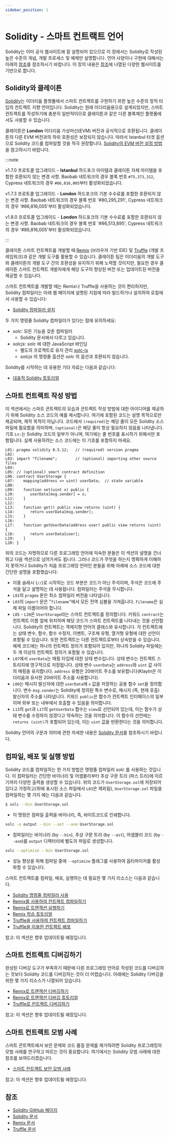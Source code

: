 ```yaml
---
sidebar_position: 1
---
```


# Solidity - 스마트 컨트랙트 언어

Solidity는 이미 공식 웹사이트에 잘 설명되어 있으므로 이 장에서는 Solidity로 작성된 높은 수준의 개념, 개발 프로세스 및 예제만 설명합니다. 언어 사양이나 구현에 대해서는 아래의 [참조](#references)를 참조하시기 바랍니다. 이 장의 내용은 [참조](#references)에 나열된 다양한 웹사이트를 기반으로 합니다.

## Solidity와 클레이튼 <a id="solidity-and-klaytn"></a>

[Solidity](https://github.com/ethereum/solidity)는 이더리움 플랫폼에서 스마트 컨트랙트를 구현하기 위한 높은 수준의 정적 타입의 컨트랙트 지향 언어입니다. Solidity는 원래 이더리움용으로 설계되었지만, 스마트 컨트랙트를 작성하기에 충분히 일반적이므로 클레이튼과 같은 다른 블록체인 플랫폼에서도 사용할 수 있습니다.

클레이튼은 **London** 이더리움 가상머신(EVM) 버전과 공식적으로 호환됩니다. 클레이튼의 다른 EVM 버전과의 하위 호환성은 보장되지 않습니다. 따라서 Istanbul 타겟 옵션으로 Solidity 코드를 컴파일할 것을 적극 권장합니다. [Solidity의 EVM 버전 설정 방법](https://solidity.readthedocs.io/en/latest/using-the-compiler.html#setting-the-evm-version-to-target)을 참고하시기 바랍니다.  

:::note

v1.7.0 프로토콜 업그레이드 - **Istanbul** 하드포크 아이템과 클레이튼 자체 아이템을 포함한 호환되지 않는 변경 사항.
Baobab 네트워크의 경우 블록 번호 `#75,373,312`, Cypress 네트워크의 경우 `#86,816,005`부터 활성화되었습니다.

v1.7.3 프로토콜 업그레이드 - **London** 하드포크의 기본 수수료를 포함한 호환되지 않는 변경 사항.
Baobab 네트워크의 경우 블록 번호 '#80,295,291', Cypress 네트워크의 경우 '#86,816,005'부터 활성화되었습니다.

v1.8.0 프로토콜 업그레이드 - **London** 하드포크의 기본 수수료를 포함한 호환되지 않는 변경 사항.
Baobab 네트워크의 경우 블록 번호 '#86,513,895', Cypress 네트워크의 경우 '#86,816,005'부터 활성화되었습니다.

:::  

클레이튼 스마트 컨트랙트를 개발할 때 [Remix](https://remix.ethereum.org/) \(브라우저 기반 IDE\) 및 [Truffle](https://github.com/trufflesuite/truffle) \(개발 프레임워크\)과 같은 개발 도구를 활용할 수 있습니다. 클레이튼 팀은 이더리움의 개발 도구와 클레이튼의 개발 도구 간의 호환성을 유지하기 위해 노력할 것이지만, 필요한 경우 클레이튼 스마트 컨트랙트 개발자에게 해당 도구의 향상된 버전 또는 업데이트된 버전을 제공할 수 있습니다.

스마트 컨트랙트를 개발할 때는 Remix나 Truffle을 사용하는 것이 편리하지만, Solidity 컴파일러는 아래 웹 페이지에 설명된 지침에 따라 빌드하거나 설치하여 로컬에서 사용할 수 있습니다:

* [Solidity 컴파일러 설치](https://docs.soliditylang.org/en/latest/installing-solidity.html)

두 가지 명령줄 Solidity 컴파일러가 있다는 점에 유의하세요:

* _solc_: 모든 기능을 갖춘 컴파일러
  * Solidity 문서에서 다루고 있습니다.
* _solcjs_: _solc_ 에 대한 JavaScript 바인딩
  * 별도의 프로젝트로 유지 관리 [solc-js](https://github.com/ethereum/solc-js)
  * _solcjs_ 의 명령줄 옵션은 _solc_ 의 옵션과 호환되지 않습니다.

Solidity를 시작하는 데 유용한 기타 자료는 다음과 같습니다:

* [대표적 Solidity 튜토리얼](https://medium.com/coinmonks/top-solidity-tutorials-4e7adcacced8)

## 스마트 컨트랙트 작성 방법 <a id="how-to-write-a-smart-contract"></a>

이 섹션에서는 스마트 콘트랙트의 모습과 콘트랙트 작성 방법에 대한 아이디어를 제공하기 위해 Solidity 소스 코드의 예를 제시합니다. 여기에 포함된 코드는 설명 목적으로만 제공되며, 제작 목적이 아닙니다. 코드에서 `(required)`는 해당 줄이 모든 Solidity 소스 파일에 필요함을 의미하며, `(optional)`은 해당 줄이 항상 필요하지 않음을 나타냅니다. 기호 `Ln:`는 Solidity 코드의 일부가 아니며, 여기에는 줄 번호를 표시하기 위해서만 포함됩니다. 실제 사용하려는 소스 코드에는 이 기호를 포함하지 마세요.

```text
L01: pragma solidity 0.5.12;   // (required) version pragma
L02:
L03: import "filename";        // (optional) importing other source files
L04:
L05: // (optional) smart contract definition
L06: contract UserStorage {
L07:    mapping(address => uint) userData;  // state variable
L08:
L09:    function set(uint x) public {
L10:       userData[msg.sender] = x;
L11:    }
L12:
L13:    function get() public view returns (uint) {
L14:       return userData[msg.sender];
L15:    }
L16:
L17:    function getUserData(address user) public view returns (uint) {
L18:       return userData[user];
L19:    }
L20: }
```

위의 코드는 자명하므로 다른 프로그래밍 언어에 익숙한 분들은 이 섹션의 설명을 건너뛰고 다음 섹션으로 넘어가셔도 됩니다. 그러나 코드가 무엇을 하는지 명확하게 이해하지 못하거나 Solidity가 처음 프로그래밍 언어인 분들을 위해 아래에 소스 코드에 대한 간단한 설명을 포함했습니다:

* 이중 슬래시 \(`//`\)로 시작하는 코드 부분은 코드가 아닌 주석이며, 주석은 코드에 주석을 달고 설명하는 데 사용됩니다.  컴파일러는 주석을 무시합니다.
* `L01`의 `pragma` 문은 최소 컴파일러 버전을 나타냅니다.  
* `L03`의 `import` 문은 "`filename`"에서 모든 전역 심볼을 가져옵니다. `filename`은 실제 파일 이름이어야 합니다.
* `L05` - `L20`은 `UserStorage`라는 스마트 컨트랙트를 정의합니다.  키워드 `contract`는 컨트랙트 이름 앞에 위치하며 해당 코드가 스마트 컨트랙트를 나타내는 것을 선언합니다.  Solidity의 컨트랙트는 객체지향 언어의 클래스와 유사합니다.  각 컨트랙트에는 상태 변수, 함수, 함수 수정자, 이벤트, 구조체 유형, 열거형 유형에 대한 선언이 포함될 수 있습니다.  또한 컨트랙트는 다른 컨트랙트로부터 상속받을 수 있습니다.  예제 코드에는 하나의 컨트랙트 정의가 포함되어 있지만, 하나의 Solidity 파일에는 두 개 이상의 컨트랙트 정의가 포함될 수 있습니다.
* `L07`에서 `userData`는 매핑 타입에 대한 상태 변수입니다.  상태 변수는 컨트랙트 스토리지에 영구적으로 저장됩니다.  상태 변수 `userData`는 `address`와 `uint` 값 사이의 매핑을 유지합니다.  `address` 유형은 20바이트 주소를 보유합니다(Klaytn은 이더리움과 유사한 20바이트 주소를 사용합니다).
* `L09`는 메시지 발신자에 대한 `userData`에 `x` 값을 저장하는 공용 함수 `set`을 정의합니다.  변수 `msg.sender`는 Solidity에 정의된 특수 변수로, 메시지 \(즉, 현재 호출\) 발신자의 주소를 나타냅니다.  키워드 `public`은 함수가 컨트랙트 인터페이스의 일부이며 외부 또는 내부에서 호출할 수 있음을 의미합니다.
* `L13`의 `get`과 `L17`의 `getUserData` 함수는 `view`로 선언되어 있는데, 이는 함수가 상태 변수를 수정하지 않겠다고 약속하는 것을 의미합니다.  이 함수의 선언에는 `returns (uint)`가 포함되어 있는데, 이는 `uint` 값을 반환한다는 것을 의미합니다.

Solidity 언어의 구문과 의미에 관한 자세한 내용은 [Solidity 문서](https://docs.soliditylang.org/)를 참조하시기 바랍니다.

## 컴파일, 배포 및 실행 방법 <a id="how-to-compile-deploy-and-execute"></a>

Solidity 코드를 컴파일하는 한 가지 방법은 명령줄 컴파일러 _solc_ 를 사용하는 것입니다. 이 컴파일러는 간단한 바이너리 및 어셈블리부터 추상 구문 트리 \(파스 트리\)에 이르기까지 다양한 출력을 생성할 수 있습니다. 위의 코드가 `UserStorage.sol`에 저장되어 있다고 가정하고(위에 표시된 소스 파일에서 `L03`은 제외됨\), `UserStorage.sol` 파일을 컴파일하는 몇 가지 예는 다음과 같습니다.

```bash
$ solc --bin UserStorage.sol
```

* 이 명령은 컴파일 출력을 바이너리, 즉, 바이트코드로 인쇄합니다.

```bash
solc -o output --bin --ast --asm UserStorage.sol
```

* 컴파일러는 바이너리 \(by `--bin`\), 추상 구문 트리 \(by `--ast`\), 어셈블리 코드 \(by `--asm`\)를 `output` 디렉터리에 별도의 파일로 생성합니다.

```bash
solc --optimize --bin UserStorage.sol
```

* 성능 향상을 위해 컴파일 중에 `--optimize` 플래그를 사용하여 옵티마이저를 활성화할 수 있습니다.

스마트 컨트랙트를 컴파일, 배포, 실행하는 데 필요한 몇 가지 리소스는 다음과 같습니다.

* [Solidity 명령줄 컴파일러 사용](https://docs.soliditylang.org/en/latest/using-the-compiler.html)
* [Remix를 사용하여 컨트랙트 컴파일하기](https://remix-ide.readthedocs.io/en/stable/compile.html)
* [Remix로 트랜잭션 실행하기](https://remix-ide.readthedocs.io/en/stable/run.html)
* [Remix 학습 튜토리얼](https://remix-ide.readthedocs.io/en/latest/remix_tutorials_learneth.html)
* [Truffle을 사용하여 컨트랙트 컴파일하기](https://trufflesuite.com/docs/truffle/getting-started/compiling-contracts)
* [Truffle을 이용한 컨트랙트 배포](https://trufflesuite.com/docs/truffle/getting-started/running-migrations)

참고: 이 섹션은 향후 업데이트될 예정입니다.

## 스마트 컨트랙트 디버깅하기 <a id="debugging-smart-contracts"></a>

완성된 디버깅 도구가 부족하기 때문에 다른 프로그래밍 언어로 작성된 코드를 디버깅하는 것보다 Solidity 코드를 디버깅하는 것이 더 어렵습니다. 아래에는 Solidity 디버깅을 위한 몇 가지 리소스가 나열되어 있습니다.

* [Remix로 트랜잭션 디버깅하기](https://remix-ide.readthedocs.io/en/latest/debugger.html)
* [Remix로 트랜잭션 디버깅 튜토리얼](https://remix-ide.readthedocs.io/en/latest/tutorial_debug.html)
* [Truffle로 컨트랙트 디버깅하기](https://trufflesuite.com/docs/truffle/getting-started/using-the-truffle-debugger/)

참고: 이 섹션은 향후 업데이트될 예정입니다.

## 스마트 컨트랙트 모범 사례 <a id="smart-contract-best-practices"></a>

스마트 콘트랙트에서 보안 문제와 코드 품질 문제를 제거하려면 Solidity 프로그래밍의 모범 사례를 연구하고 따르는 것이 중요합니다. 여기에서는 Solidity 모범 사례에 대한 참조를 보여드리겠습니다.

* [스마트 컨트랙트 보안 모범 사례](https://github.com/ConsenSys/smart-contract-best-practices)

참고: 이 섹션은 향후 업데이트될 예정입니다.

## 참조 <a id="references"></a>

* [Solidity GitHub 페이지](https://github.com/ethereum/solidity)
* [Solidity 문서](https://solidity.readthedocs.io/en/latest/index.html)
* [Remix 문서](https://remix-ide.readthedocs.io/en/latest/)
* [Truffle 문서](https://trufflesuite.com/docs/truffle/)
